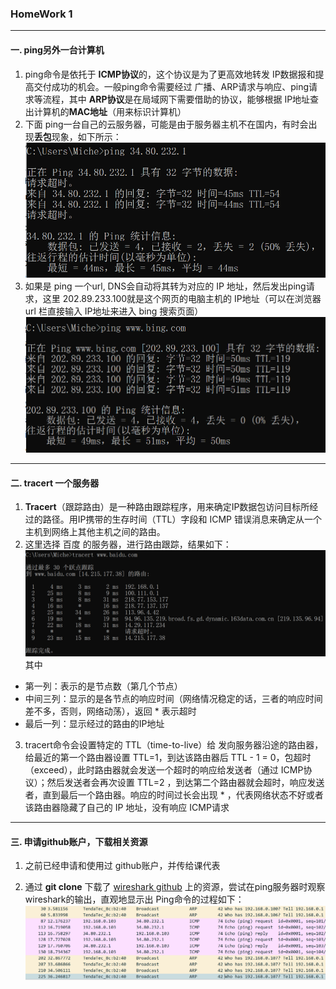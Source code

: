 ### HomeWork 1
---
#### 一. ping另外一台计算机
1. ping命令是依托于 **ICMP协议**的，这个协议是为了更高效地转发 IP数据报和提高交付成功的机会。一般ping命令需要经过 广播、ARP请求与响应、ping请求等流程，其中 **ARP协议**是在局域网下需要借助的协议，能够根据 IP地址查出计算机的**MAC地址**（用来标识计算机）
2. 下面 ping一台自己的云服务器，可能是由于服务器主机不在国内，有时会出现**丢包**现象，如下所示：
![ping_server](assets/ping_server.png)
3. 如果是 ping 一个url, DNS会自动将其转为对应的 IP 地址，然后发出ping请求，这里 202.89.233.100就是这个网页的电脑主机的 IP地址（可以在浏览器 url 栏直接输入 IP地址来进入 bing 搜索页面）
![ping_bing](assets/ping_bing.png)
---
#### 二. tracert 一个服务器
1. **Tracert**（跟踪路由）是一种路由跟踪程序，用来确定IP数据包访问目标所经过的路径。用IP携带的生存时间（TTL）字段和 ICMP 错误消息来确定从一个主机到网络上其他主机之间的路由。
2. 这里选择 百度 的服务器，进行路由跟踪，结果如下：
![tracert](assets/tracert_baidu.png)
  其中 
- 第一列：表示的是节点数（第几个节点）
- 中间三列：显示的是各节点的响应时间（网络情况稳定的话，三者的响应时间差不多，否则，网络动荡），返回 * 表示超时
- 最后一列：显示经过的路由的IP地址
3. tracert命令会设置特定的 TTL（time-to-live）给 发向服务器沿途的路由器，给最近的第一个路由器设置 TTL=1，到达该路由器后 TTL - 1 = 0，包超时（exceed），此时路由器就会发送一个超时的响应给发送者（通过 ICMP协议）；然后发送者会再次设置 TTL=2 ，到达第二个路由器就会超时，响应发送者，直到最后一个路由器。响应的时间过长会出现 * ，代表网络状态不好或者该路由器隐藏了自己的 IP 地址，没有响应 ICMP请求

---
#### 三. 申请github账户，下载相关资源
1. 之前已经申请和使用过 github账户，并传给课代表

2. 通过 **git clone** 下载了 [wireshark github](https://github.com/wireshark/wireshark) 上的资源，尝试在ping服务器时观察 wireshark的输出，直观地显示出 Ping命令的过程如下：
![wireshark](assets/ws_ping.png)



